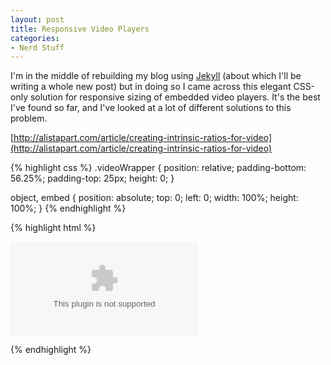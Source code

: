 ```yaml
---
layout: post
title: Responsive Video Players
categories: 
- Nerd Stuff
---
```


I'm in the middle of rebuilding my blog using [Jekyll](http://jekyllrb.com) (about which I'll be writing a whole new post) but in doing so I came across this elegant CSS-only solution for responsive sizing of embedded video players.  It's the best I've found so far, and I've looked at a lot of different solutions to this problem.

[http://alistapart.com/article/creating-intrinsic-ratios-for-video](http://alistapart.com/article/creating-intrinsic-ratios-for-video)

{% highlight css %}
.videoWrapper {
	position: relative;
	padding-bottom: 56.25%;
	padding-top: 25px;
	height: 0;
}

object,
embed {
	position: absolute;
	top: 0;
	left: 0;
	width: 100%;
	height: 100%;
}
{% endhighlight %}

{% highlight html %}

<div class="videoWrapper">
	<object data="..." type="...">
		<embed src="..." type="...">
	</object>
</div>

{% endhighlight %}

